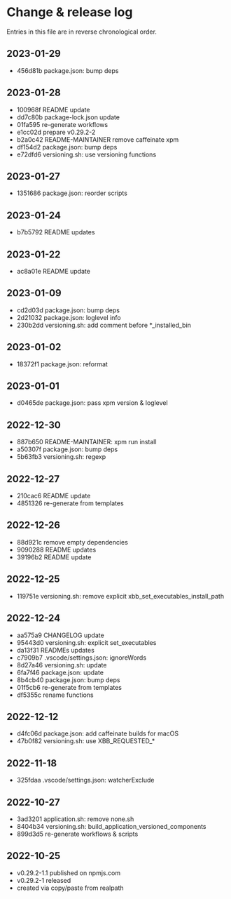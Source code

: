# Change & release log

Entries in this file are in reverse chronological order.

## 2023-01-29

* 456d81b package.json: bump deps

## 2023-01-28

* 100968f README update
* dd7c80b package-lock.json update
* 01fa595 re-generate workflows
* e1cc02d prepare v0.29.2-2
* b2a0c42 README-MAINTAINER remove caffeinate xpm
* df154d2 package.json: bump deps
* e72dfd6 versioning.sh: use versioning functions

## 2023-01-27

* 1351686 package.json: reorder scripts

## 2023-01-24

* b7b5792 README updates

## 2023-01-22

* ac8a01e README update

## 2023-01-09

* cd2d03d package.json: bump deps
* 2d21032 package.json: loglevel info
* 230b2dd versioning.sh: add comment before *_installed_bin

## 2023-01-02

* 18372f1 package.json: reformat

## 2023-01-01

* d0465de package.json: pass xpm version & loglevel

## 2022-12-30

* 887b650 README-MAINTAINER: xpm run install
* a50307f package.json: bump deps
* 5b63fb3 versioning.sh: regexp

## 2022-12-27

* 210cac6 README update
* 4851326 re-generate from templates

## 2022-12-26

* 88d921c remove empty dependencies
* 9090288 README updates
* 39196b2 README update

## 2022-12-25

* 119751e versioning.sh: remove explicit xbb_set_executables_install_path

## 2022-12-24

* aa575a9 CHANGELOG update
* 95443d0 versioning.sh: explicit set_executables
* da13f31 READMEs updates
* c7909b7 .vscode/settings.json: ignoreWords
* 8d27a46 versioning.sh: update
* 6fa7f46 package.json: update
* 8b4cb40 package.json: bump deps
* 01f5cb6 re-generate from templates
* df5355c rename functions

## 2022-12-12

* d4fc06d package.json: add caffeinate builds for macOS
* 47b0f82 versioning.sh: use XBB_REQUESTED_*

## 2022-11-18

* 325fdaa .vscode/settings.json: watcherExclude

## 2022-10-27

* 3ad3201 application.sh: remove none.sh
* 8404b34 versioning.sh: build_application_versioned_components
* 899d3d5 re-generate workflows & scripts

## 2022-10-25

* v0.29.2-1.1 published on npmjs.com
* v0.29.2-1 released
* created via copy/paste from realpath
